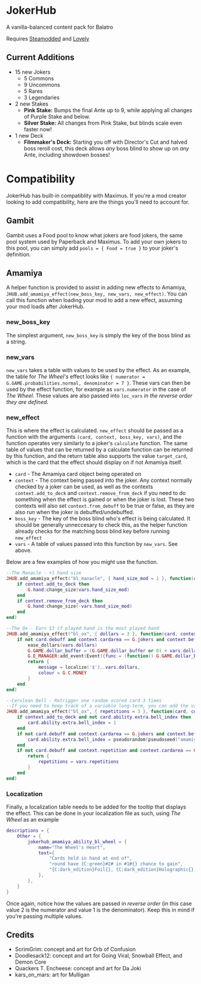 # JokerHub
 A vanilla-balanced content pack for Balatro

 Requires [Steamodded](https://github.com/Steamodded/smods) and [Lovely](https://github.com/ethangreen-dev/lovely-injector)

## Current Additions
- 15 new Jokers
    - 5 Commons
    - 9 Uncommons
    - 5 Rares
    - 3 Legendaries
- 2 new Stakes
    - **Pink Stake:** Bumps the final Ante up to 9, while applying all changes of Purple Stake and below.
    - **Silver Stake:** All changes from Pink Stake, but blinds scale even faster now!
- 1 new Deck
    - **Filmmaker's Deck:** Starting you off with Director's Cut and halved boss reroll cost, this deck allows *any* boss blind to show up on *any* Ante, including showdown bosses!

# Compatibility
JokerHub has built-in compatiblity with Maximus. If you're a mod creator looking to add compatibility, here are the things you'll need to account for.

## Gambit
Gambit uses a Food pool to know what jokers are food jokers, the same pool system used by Paperback and Maximus. To add your own jokers to this pool, you can simply add `pools = { Food = true }` to your joker's definition.

## Amamiya
A helper function is provided to assist in adding new effects to Amamiya, `JHUB.add_amamiya_effect(new_boss_key, new_vars, new_effect)`. You can call this function when loading your mod to add a new effect, assuming your mod loads after JokerHub.
### new_boss_key
The simplest argument, `new_boss_key` is simply the key of the boss blind as a string.
### new_vars
`new_vars` takes a table with values to be used by the effect. As an example, the table for *The Wheel's* effect looks like `{ numerator = G.GAME.probabilities.normal, denominator = 7 }`. These vars can then be used by the effect function, for example as `vars.numerator` in the case of *The Wheel*. These values are also passed into `loc_vars` *in the reverse order they are defined*.
### new_effect
This is where the effect is calculated. `new_effect` should be passed as a function with the arguments `(card, context, boss_key, vars)`, and the function operates very similarly to a joker's `calculate` function. The same table of values that can be returned by a calculate function can be returned by this function, and the return table also supports the value `target_card`, which is the card that the effect should display on if not Amamiya itself.
- `card` - The Amamiya card object being operated on
- `context` - The context being passed into the joker. Any context normally checked by a joker can be used, as well as the contexts `context.add_to_deck` and `context.remove_from_deck` if you need to do something when the effect is gained or when the joker is lost. These two contexts will also set `context.from_debuff` to be true or false, as they are also run when the joker is debuffed/undebuffed.
- `boss_key` - The key of the boss blind who's effect is being calculated. It should be generally unneccesary to check this, as the helper function already checks for the matching boss blind key before running `new_effect`
- `vars` - A table of values passed into this function by `new_vars`. See above.

Below are a few examples of how you might use the function.
```lua
--The Manacle - +1 hand size
JHUB.add_amamiya_effect("bl_manacle", { hand_size_mod = 1 }, function(card, context, boss_key, vars)
    if context.add_to_deck then
        G.hand:change_size(vars.hand_size_mod)
    end
    if context.remove_from_deck then
        G.hand:change_size(-vars.hand_size_mod)
    end
end)

--The Ox - Earn $3 if played hand is the most played hand
JHUB.add_amamiya_effect("bl_ox", { dollars = 3 }, function(card, context, boss_key, vars)
    if not card.debuff and context.cardarea == G.jokers and context.before and context.scoring_name == G.GAME.current_round.most_played_poker_hand then
        ease_dollars(vars.dollars)
        G.GAME.dollar_buffer = (G.GAME.dollar_buffer or 0) + vars.dollars
        G.E_MANAGER:add_event(Event({func = (function() G.GAME.dollar_buffer = 0; return true end)}))
        return {
            message = localize('$')..vars.dollars,
            colour = G.C.MONEY
        }
    end
end)

--Cerulean Bell - Retrigger one random scored card 3 times
--If you need to keep track of a variable long-term, you can add the variable to Amamiya's extra table in context.add_to_deck, as shown here
JHUB.add_amamiya_effect("bl_ox", { repetitions = 3 }, function(card, context, boss_key, vars)
    if context.add_to_deck and not card.ability.extra.bell_index then
        card.ability.extra.bell_index = 1
    end
    if not card.debuff and context.cardarea == G.jokers and context.before then
        card.ability.extra.bell_index = pseudorandom(pseudoseed("amamiya_bell"), 1, #context.scoring_hand)
    end
    if not card.debuff and context.repetition and context.cardarea == G.play and context.other_card and context.other_card == context.scoring_hand[card.ability.extra.bell_index] then
        return {
            repetitions = vars.repetitions
        }
    end
end)
```
### Localization
Finally, a localization table needs to be added for the tooltip that displays the effect. This can be done in your localization file as such, using *The Wheel* as an example
```lua
descriptions = {
    Other = {
        jokerhub_amamiya_ability_bl_wheel = {
            name="The Wheel's Heart",
            text={
                "Cards held in hand at end of",
                "round have {C:green}#2# in #1#{} chance to gain",
                "{C:dark_edition}Foil{}, {C:dark_edition}Holographic{}, or {C:dark_edition}Polychrome{}",
            },
        },
    }
}
```
Once again, notice how the values are passed in *reverse order* (in this case value 2 is the numerator and value 1 is the denominator). Keep this in mind if you're passing multiple values.

## Credits
- ScrimGrim: concept and art for Orb of Confusion
- Doodlesack12: concept and art for Going Viral, Snowball Effect, and Demon Core
- Quackers T. Encheese: concept and art for Da Joki
- kars_on_mars: art for Mulligan